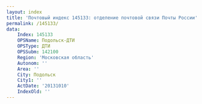 ```yaml
---
layout: index
title: 'Почтовый индекс 145133: отделение почтовой связи Почты России'
permalink: /145133/
data:
    Index: 145133
    OPSName: Подольск-ДТИ
    OPSType: ДТИ
    OPSSubm: 142100
    Region: 'Московская область'
    Autonom: ''
    Area: ''
    City: Подольск
    City1: ''
    ActDate: '20131010'
    IndexOld: ''
---
```

